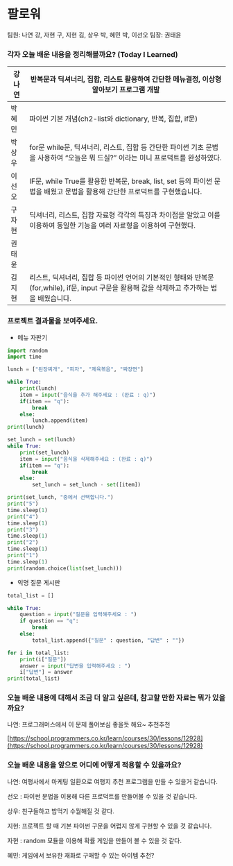 # 팔로워

팀원: 나연 강, 자현 구, 지현 김, 상우 박, 혜민 박, 이선오
팀장: 권태윤

### 각자 오늘 배운 내용을 정리해볼까요? (**T**oday **I** **L**earned)

| 강나연 | 반복문과 딕셔너리, 집합, 리스트 활용하여 간단한 메뉴결정, 이상형 알아보기 프로그램 개발 |
| --- | --- |
| 박혜민 | 파이썬 기본 개념(ch2-list와 dictionary, 반복, 집합, if문) |
| 박상우 | for문 while문, 딕셔너리, 리스트, 집합 등 간단한 파이썬 기초 문법을 사용하여 “오늘은 뭐 드실?” 이라는 미니 프로덕트를 완성하였다. |
| 이선오 | IF문, while True를 활용한 반복문, break, list, set 등의 파이썬 문법을 배웠고 문법을 활용해 간단한 프로덕트를 구현했습니다.  |
| 구자현 | 딕셔너리, 리스트, 집합 자료형 각각의 특징과 차이점을 알았고 이를 이용하여 동일한 기능을 여러 자료형을 이용하여 구현했다. |
| 권태윤 |  |
| 김지현 | 리스트, 딕셔너리, 집합 등 파이썬 언어의 기본적인 형태와 반복문(for,while), if문, input 구문을 활용해 값을 삭제하고 추가하는 법을 배웠습니다. |

### 프로젝트 결과물을 보여주세요.

- 메뉴 자판기

```python
import random
import time

lunch = ["된장찌개", "피자", "제육볶음", "짜장면"]

while True:
    print(lunch)
    item = input("음식을 추가 해주세요 : (완료 : q)")
    if(item == "q"):
        break
    else:
        lunch.append(item)
print(lunch)

set_lunch = set(lunch)
while True:
    print(set_lunch)
    item = input("음식을 삭제해주세요 : (완료 : q)")
    if(item == "q"):
        break
    else:
        set_lunch = set_lunch - set([item])

print(set_lunch, "중에서 선택합니다.")
print("5")
time.sleep(1)
print("4")
time.sleep(1)
print("3")
time.sleep(1)
print("2")
time.sleep(1)
print("1")
time.sleep(1)
print(random.choice(list(set_lunch)))
```

- 익명 질문 게시판

```python
total_list = []

while True:
    question = input("질문을 입력해주세요 : ")
    if question == "q":
        break
    else:
        total_list.append({"질문" : question, "답변" : ""})

for i in total_list:
    print(i["질문"])
    answer = input("답변을 입력해주세요 : ")
    i["답변"] = answer
print(total_list)
```

### 오늘 배운 내용에 대해서 조금 더 알고 싶은데, 참고할 만한 자료는 뭐가 있을까요?

나연: 프로그래머스에서 이 문제 풀어보심 좋을듯 해요~ 추천추천

[https://school.programmers.co.kr/learn/courses/30/lessons/12928](https://school.programmers.co.kr/learn/courses/30/lessons/12928)

### 오늘 배운 내용을 앞으로 어디에 어떻게 적용할 수 있을까요?

나연: 여행사에서 마케팅 일환으로 여행지 추천 프로그램을 만들 수 있을거 같습니다.

선오 : 파이썬 문법을 이용해 다른 프로덕트를 만들어볼 수 있을 것 같습니다. 

상우: 친구들하고 밥먹기 수월해질 것 같다.

지현: 프로젝트 할 때 기본 파이썬 구문을 어렵지 않게 구현할 수 있을 것 같습니다.

자현 : random 모듈을 이용해 확률 게임을 만들어 볼 수 있을 것 같다.

혜민: 게임에서 보유한 재화로 구매할 수 있는 아이템 추천?